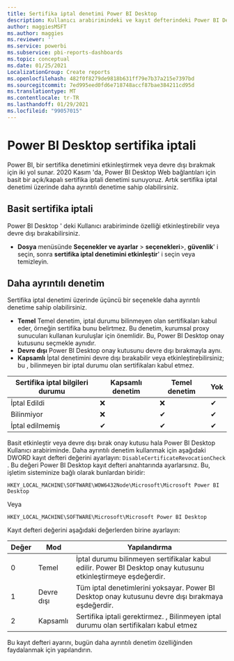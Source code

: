 ```yaml
---
title: Sertifika iptal denetimi Power BI Desktop
description: Kullanıcı arabirimindeki ve kayıt defterindeki Power BI Desktop sertifikaları iptal etme
author: maggiesMSFT
ms.author: maggies
ms.reviewer: ''
ms.service: powerbi
ms.subservice: pbi-reports-dashboards
ms.topic: conceptual
ms.date: 01/25/2021
LocalizationGroup: Create reports
ms.openlocfilehash: 482f0f8279de9818b631ff79e7b37a215e7397bd
ms.sourcegitcommit: 7ed995eed0fd6e718748accf87bae384211cd95d
ms.translationtype: MT
ms.contentlocale: tr-TR
ms.lasthandoff: 01/29/2021
ms.locfileid: "99057015"
---
```

# <a name="certificate-revocation-in-power-bi-desktop"></a>Power BI Desktop sertifika iptali

Power BI, bir sertifika denetimini etkinleştirmek veya devre dışı bırakmak için iki yol sunar. 2020 Kasım 'da, Power BI Desktop Web bağlantıları için basit bir açık/kapalı sertifika iptali denetimi sunuyoruz. Artık sertifika iptal denetimi üzerinde daha ayrıntılı denetime sahip olabilirsiniz.

## <a name="simple-certificate-revocation"></a>Basit sertifika iptali

Power BI Desktop ' deki Kullanıcı arabiriminde özelliği etkinleştirebilir veya devre dışı bırakabilirsiniz.

- **Dosya** menüsünde **Seçenekler ve ayarlar**  >  **seçenekleri**>, **güvenlik**' i seçin, sonra **sertifika iptal denetimini etkinleştir**' i seçin veya temizleyin.

## <a name="more-fine-grained-control"></a>Daha ayrıntılı denetim

Sertifika iptal denetimi üzerinde üçüncü bir seçenekle daha ayrıntılı denetime sahip olabilirsiniz. 

- **Temel**  Temel denetim, iptal durumu bilinmeyen olan sertifikaları kabul eder, örneğin sertifika bunu belirtmez. Bu denetim, kurumsal proxy sunucuları kullanan kuruluşlar için önemlidir. Bu, Power BI Desktop onay kutusunu seçmekle aynıdır.
- **Devre dışı** Power BI Desktop onay kutusunu devre dışı bırakmayla aynı.
- **Kapsamlı** İptal denetimini devre dışı bırakabilir veya etkinleştirebilirsiniz; bu  , bilinmeyen bir iptal durumu olan sertifikaları kabul etmez. 


|Sertifika iptal bilgileri durumu | Kapsamlı denetim | Temel denetim | Yok |
|---------|---------|---------|---------|
|İptal Edildi     |  ❌  | ❌  | ✔   |
|Bilinmiyor  |  ❌    |  ✔   |    ✔  |
|İptal edilmemiş  | ✔  |    ✔ |    ✔  |

Basit etkinleştir veya devre dışı bırak onay kutusu hala Power BI Desktop Kullanıcı arabiriminde. Daha ayrıntılı denetim kullanmak için aşağıdaki DWORD kayıt defteri değerini ayarlayın: `DisableCertificateRevocationCheck` . Bu değeri Power BI Desktop kayıt defteri anahtarında ayarlarsınız. Bu, işletim sisteminize bağlı olarak bunlardan biridir:

```
HKEY_LOCAL_MACHINE\SOFTWARE\WOW6432Node\Microsoft\Microsoft Power BI Desktop
```

Veya

```
HKEY_LOCAL_MACHINE\SOFTWARE\Microsoft\Microsoft Power BI Desktop
```

Kayıt defteri değerini aşağıdaki değerlerden birine ayarlayın: 

|Değer  |Mod  |Yapılandırma  |
|---------|---------|---------|
|0     | Temel   | İptal durumu bilinmeyen sertifikalar kabul edilir. Power BI Desktop onay kutusunu etkinleştirmeye eşdeğerdir. |
|1     | Devre dışı  | Tüm iptal denetimlerini yoksayar. Power BI Desktop onay kutusunu devre dışı bırakmaya eşdeğerdir.  |
|2     | Kapsamlı  |  Sertifika iptali gerektirmez. , Bilinmeyen iptal durumu olan sertifikaları kabul etmez |

Bu kayıt defteri ayarını, bugün daha ayrıntılı denetim özelliğinden faydalanmak için yapılandırın.